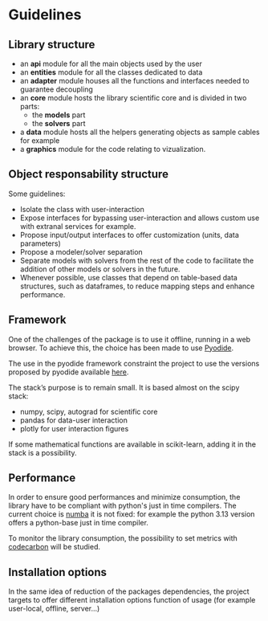 # Guidelines 

## Library structure

- an __api__ module for all the main objects used by the user
- an __entities__ module for all the classes dedicated to data
- an __adapter__ module houses all the functions and interfaces needed to guarantee decoupling
- an __core__ module hosts the library scientific core and is divided in two parts:
    - the __models__ part
    - the __solvers__ part
- a __data__ module hosts all the helpers generating objects as sample cables for example
- a __graphics__ module for the code relating to vizualization.


## Object responsability structure

Some guidelines: 

- Isolate the class with user-interaction
- Expose interfaces for bypassing user-interaction and allows custom use with extranal services for example.
- Propose input/output interfaces to offer customization (units, data parameters)
- Propose a modeler/solver separation
- Separate models with solvers from the rest of the code to facilitate the addition of other models or solvers in the future.
- Whenever possible, use classes that depend on table-based data structures, such as dataframes, to reduce mapping steps and enhance performance.


## Framework

One of the challenges of the package is to use it offline, running in a web browser. To achieve this, the choice has been made to use [Pyodide](https://github.com/pyodide/pyodide).

The use in the pyodide framework constraint the project to use the versions proposed by pyodide available [here](https://pyodide.org/en/stable/usage/packages-in-pyodide.html).

The stack’s purpose is to remain small. It is based almost on the scipy stack:
- numpy, scipy, autograd for scientific core
- pandas for data-user interaction
- plotly for user interaction figures

If some mathematical functions are available in scikit-learn, adding it in the stack is a possibility.


## Performance

In order to ensure good performances and minimize consumption, the library have to be compliant with python's just in time compilers. The current choice is [numba](https://numba.pydata.org/) it is not fixed: for example the python 3.13 version offers a python-base just in time compiler.

To monitor the library consumption, the possibility to set metrics with [codecarbon](https://github.com/mlco2/codecarbon) will be studied.


## Installation options

In the same idea of reduction of the packages dependencies, the project targets to offer different installation options function of usage (for example user-local, offline, server...)